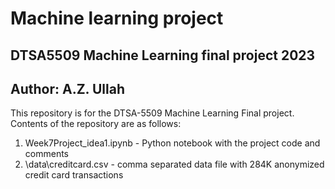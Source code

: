 # Machine learning project
## DTSA5509 Machine Learning final project 2023
## Author: A.Z. Ullah 

This repository is for the DTSA-5509 Machine Learning Final project. Contents of the repository are as follows:

1.  Week7Project_idea1.ipynb - Python notebook with the project code and comments 
2.  \data\creditcard.csv     - comma separated data file with 284K anonymized credit card transactions 




